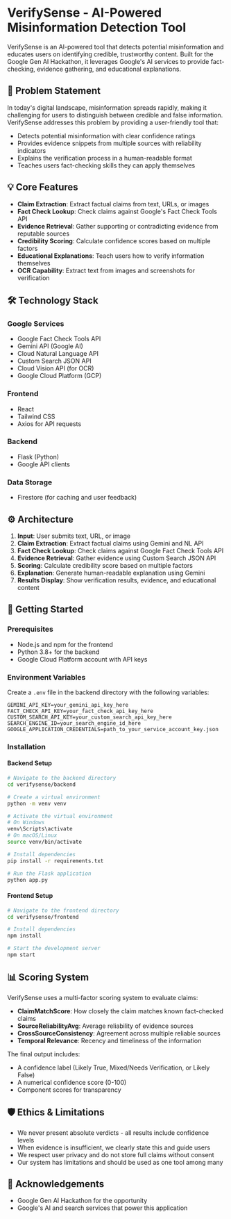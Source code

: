 # VerifySense - AI-Powered Misinformation Detection Tool

VerifySense is an AI-powered tool that detects potential misinformation and educates users on identifying credible, trustworthy content. Built for the Google Gen AI Hackathon, it leverages Google's AI services to provide fact-checking, evidence gathering, and educational explanations.

## 🎯 Problem Statement

In today's digital landscape, misinformation spreads rapidly, making it challenging for users to distinguish between credible and false information. VerifySense addresses this problem by providing a user-friendly tool that:

- Detects potential misinformation with clear confidence ratings
- Provides evidence snippets from multiple sources with reliability indicators
- Explains the verification process in a human-readable format
- Teaches users fact-checking skills they can apply themselves

## 💡 Core Features

- **Claim Extraction**: Extract factual claims from text, URLs, or images
- **Fact Check Lookup**: Check claims against Google's Fact Check Tools API
- **Evidence Retrieval**: Gather supporting or contradicting evidence from reputable sources
- **Credibility Scoring**: Calculate confidence scores based on multiple factors
- **Educational Explanations**: Teach users how to verify information themselves
- **OCR Capability**: Extract text from images and screenshots for verification

## 🛠 Technology Stack

### Google Services
- Google Fact Check Tools API
- Gemini API (Google AI)
- Cloud Natural Language API
- Custom Search JSON API
- Cloud Vision API (for OCR)
- Google Cloud Platform (GCP)

### Frontend
- React
- Tailwind CSS
- Axios for API requests

### Backend
- Flask (Python)
- Google API clients

### Data Storage
- Firestore (for caching and user feedback)

## ⚙️ Architecture

1. **Input**: User submits text, URL, or image
2. **Claim Extraction**: Extract factual claims using Gemini and NL API
3. **Fact Check Lookup**: Check claims against Google Fact Check Tools API
4. **Evidence Retrieval**: Gather evidence using Custom Search JSON API
5. **Scoring**: Calculate credibility score based on multiple factors
6. **Explanation**: Generate human-readable explanation using Gemini
7. **Results Display**: Show verification results, evidence, and educational content

## 🚀 Getting Started

### Prerequisites

- Node.js and npm for the frontend
- Python 3.8+ for the backend
- Google Cloud Platform account with API keys

### Environment Variables

Create a `.env` file in the backend directory with the following variables:

```
GEMINI_API_KEY=your_gemini_api_key_here
FACT_CHECK_API_KEY=your_fact_check_api_key_here
CUSTOM_SEARCH_API_KEY=your_custom_search_api_key_here
SEARCH_ENGINE_ID=your_search_engine_id_here
GOOGLE_APPLICATION_CREDENTIALS=path_to_your_service_account_key.json
```

### Installation

#### Backend Setup

```bash
# Navigate to the backend directory
cd verifysense/backend

# Create a virtual environment
python -m venv venv

# Activate the virtual environment
# On Windows
venv\Scripts\activate
# On macOS/Linux
source venv/bin/activate

# Install dependencies
pip install -r requirements.txt

# Run the Flask application
python app.py
```

#### Frontend Setup

```bash
# Navigate to the frontend directory
cd verifysense/frontend

# Install dependencies
npm install

# Start the development server
npm start
```

## 📊 Scoring System

VerifySense uses a multi-factor scoring system to evaluate claims:

- **ClaimMatchScore**: How closely the claim matches known fact-checked claims
- **SourceReliabilityAvg**: Average reliability of evidence sources
- **CrossSourceConsistency**: Agreement across multiple reliable sources
- **Temporal Relevance**: Recency and timeliness of the information

The final output includes:
- A confidence label (Likely True, Mixed/Needs Verification, or Likely False)
- A numerical confidence score (0-100)
- Component scores for transparency

## 🛡️ Ethics & Limitations

- We never present absolute verdicts - all results include confidence levels
- When evidence is insufficient, we clearly state this and guide users
- We respect user privacy and do not store full claims without consent
- Our system has limitations and should be used as one tool among many

## 🙏 Acknowledgements

- Google Gen AI Hackathon for the opportunity
- Google's AI and search services that power this application